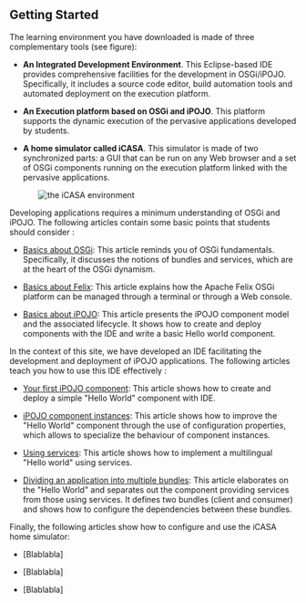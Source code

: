<article markdown = "1"/>

# Getting Started

The learning environment you have downloaded is made of three complementary tools (see figure):

+ **An Integrated Development Environment**. This Eclipse-based IDE provides comprehensive facilities for the development in OSGi/iPOJO. Specifically, it includes a source code editor, build automation tools and automated deployment on the execution platform.

+ **An Execution platform based on OSGi and iPOJO**. This platform supports the dynamic execution of the pervasive applications developed by students.

+ **A home simulator called iCASA**. This simulator is made of two synchronized parts: a GUI that can be run on any Web browser and a set of OSGi components running on the execution platform linked with the pervasive applications. 


<div style="margin:auto;width : 80%;"/>
<img alt="the iCASA environment" src="{#img#}/getting-started/getting-started.png"/>
</div>

Developing applications requires a minimum understanding of OSGi and iPOJO. The following articles contain some basic points that students should consider : 

+ [Basics about OSGi](/article/for-beginners/intro-osgi): This article reminds you of OSGi fundamentals. Specifically, it discusses the notions of bundles and services, which are at the heart of the OSGi dynamism.

+ [Basics about Felix](/article/for-beginners/intro-felix): This article explains how the Apache Felix OSGi platform can be managed through a terminal or through a Web console.

+ [Basics about iPOJO](/article/for-beginners/intro-ipojo): This article presents the iPOJO component model and the associated lifecycle. It shows how to create and deploy components with the IDE and write a basic Hello world component. 

In the context of this site, we have developed an IDE facilitating the development and deployment of iPOJO applications. The following articles teach you how to use this IDE effectively : 

+ [Your first iPOJO component](/article/for-beginners/basic-hello-world): This article shows how to create and deploy a simple "Hello World" component with IDE. 

+ [iPOJO component instances](/article/for-beginners/component-properties): This article shows how to improve the "Hello World" component through the use of configuration properties, which allows to specialize the behaviour of component instances.

+ [Using services](/article/for-beginners/intro-services): This article shows how to implement a multilingual "Hello world" using services.

+ [Dividing an application into multiple bundles](#): This article elaborates on the  "Hello World" and separates out the component providing services from those using services. It defines two bundles (client and consumer) and shows how to configure the dependencies between these bundles.

Finally, the following articles show how to configure and use the iCASA home simulator:

+ [Blablabla]

+ [Blablabla]

+ [Blablabla]

</article>
